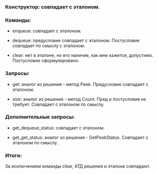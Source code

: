 ﻿### Конструктор: совпадает с эталоном.


### Команды: 

   - enqueue: совпадает с эталоном.

   - dequeue: предусловие совпадает с эталоном. Постусловие совпадает по смыслу с эталоном.

   - clear: нет в эталоне, но его наличие, как мне кажется, допустимо. Постусловие сформулировано.


### Запросы: 

   - get: аналог из решения - метод Peek. Предусловие совпадает с эталоном.
 
   - size: аналог из решения - метод Count. Пред и постусловия не требует. Совпадает с эталоном по смыслу.


### Дополнительные запросы: 

   - get_dequeue_status: совпадает с эталоном.

   - get_get_status: аналог из решения - GetPeekStatus. Совпадает с эталоном по смыслу.


### Итоги:

   За исключением команды clear, АТД решения и эталона совпадают.